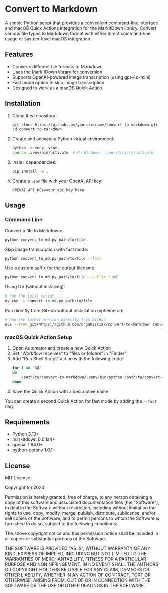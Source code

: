 # Convert to Markdown

A simple Python script that provides a convenient command-line interface and macOS Quick Actions integration for the MarkItDown library. Convert various file types to Markdown format with either direct command-line usage or system-level macOS integration.

## Features

- Converts different file formats to Markdown
- Uses the [MarkItDown](https://github.com/LambdaLabsML/markitdown) library for conversion
- Supports OpenAI-powered image transcription (using gpt-4o-mini)
- Fast mode option to skip image transcription
- Designed to work as a macOS Quick Action

## Installation

1. Clone this repository:
   ```bash
   git clone https://github.com/yourusername/convert-to-markdown.git
   cd convert-to-markdown
   ```

2. Create and activate a Python virtual environment:
   ```bash
   python -m venv .venv
   source .venv/bin/activate  # On Windows: .venv\Scripts\activate
   ```

3. Install dependencies:
   ```bash
   pip install -e .
   ```

4. Create a `.env` file with your OpenAI API key:
   ```
   OPENAI_API_KEY=your_api_key_here
   ```

## Usage

### Command Line

Convert a file to Markdown:
```bash
python convert_to_md.py path/to/file
```

Skip image transcription with fast mode:
```bash
python convert_to_md.py path/to/file --fast
```

Use a custom suffix for the output filename:
```bash
python convert_to_md.py path/to/file --suffix "_md"
```

Using UV (without installing):
```bash
# Run the local script
uv run -s convert_to_md.py path/to/file
```

Run directly from GitHub without installation (ephemeral):
```bash
# Run the latest version directly from GitHub
uvx --from git+https://github.com/organisciak/convert-to-markdown convert_to_md.py path/to/file
```

### macOS Quick Action Setup

1. Open Automator and create a new Quick Action
2. Set "Workflow receives" to "files or folders" in "Finder"
3. Add "Run Shell Script" action with the following code:
   ```bash
   for f in "$@"
   do
       /path/to/convert-to-markdown/.venv/bin/python /path/to/convert-to-markdown/convert_to_md.py "$f"
   done
   ```
4. Save the Quick Action with a descriptive name

You can create a second Quick Action for fast mode by adding the `--fast` flag.

## Requirements

- Python 3.13+
- markitdown 0.0.1a4+
- openai 1.64.0+
- python-dotenv 1.0.1+

## License

MIT License

Copyright (c) 2024 

Permission is hereby granted, free of charge, to any person obtaining a copy
of this software and associated documentation files (the "Software"), to deal
in the Software without restriction, including without limitation the rights
to use, copy, modify, merge, publish, distribute, sublicense, and/or sell
copies of the Software, and to permit persons to whom the Software is
furnished to do so, subject to the following conditions:

The above copyright notice and this permission notice shall be included in all
copies or substantial portions of the Software.

THE SOFTWARE IS PROVIDED "AS IS", WITHOUT WARRANTY OF ANY KIND, EXPRESS OR
IMPLIED, INCLUDING BUT NOT LIMITED TO THE WARRANTIES OF MERCHANTABILITY,
FITNESS FOR A PARTICULAR PURPOSE AND NONINFRINGEMENT. IN NO EVENT SHALL THE
AUTHORS OR COPYRIGHT HOLDERS BE LIABLE FOR ANY CLAIM, DAMAGES OR OTHER
LIABILITY, WHETHER IN AN ACTION OF CONTRACT, TORT OR OTHERWISE, ARISING FROM,
OUT OF OR IN CONNECTION WITH THE SOFTWARE OR THE USE OR OTHER DEALINGS IN THE
SOFTWARE.